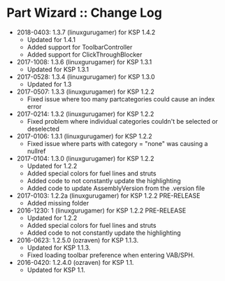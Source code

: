 # Part Wizard :: Change Log

* 2018-0403: 1.3.7 (linuxgurugamer) for KSP 1.4.2
	+ Updated for 1.4.1
	+ Added support for ToolbarController
	+ Added support for ClickThroughBlocker
* 2017-1008: 1.3.6 (linuxgurugamer) for KSP 1.3.1
	+ Updated for KSP 1.3.1
* 2017-0528: 1.3.4 (linuxgurugamer) for KSP 1.3.0
	+ Updated for 1.3
* 2017-0507: 1.3.3 (linuxgurugamer) for KSP 1.2.2
	+ Fixed issue where too many partcategories could cause an index error
* 2017-0214: 1.3.2 (linuxgurugamer) for KSP 1.2.2
	+ Fixed problem where individual categories couldn't be selected or deselected
* 2017-0106: 1.3.1 (linuxgurugamer) for KSP 1.2.2
	+ Fixed issue where parts with category = "none" was causing a nullref
* 2017-0104: 1.3.0 (linuxgurugamer) for KSP 1.2.2
	+ Updated for 1.2.2
	+ Added special colors for fuel lines and struts
	+ Added code to not constantly update the highlighting
	+ Added code to update AssemblyVersion from the .version file
* 2017-0103: 1.2.2a (linuxgurugamer) for KSP 1.2.2 PRE-RELEASE
	+ Added missing folder
* 2016-1230: 1 (linuxgurugamer) for KSP 1.2.2 PRE-RELEASE
	+ Updated for 1.2.2
	+ Added special colors for fuel lines and struts
	+ Added code to not constantly update the highlighting
* 2016-0623: 1.2.5.0 (ozraven) for KSP 1.1.3.
	+ Updated for KSP 1.1.3.
	+ Fixed loading toolbar preference when entering VAB/SPH.
* 2016-0420: 1.2.4.0 (ozraven) for KSP 1.1.
	+ Updated for KSP 1.1.
